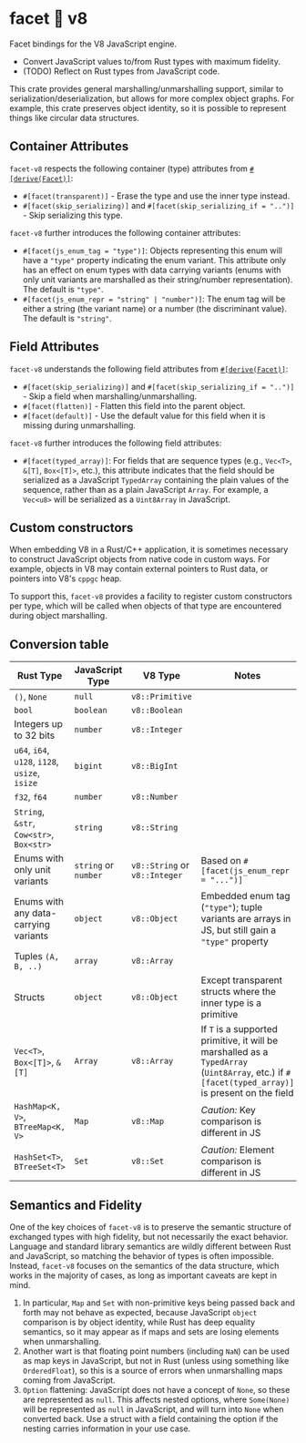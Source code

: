 facet 💖 v8
===========

Facet bindings for the V8 JavaScript engine.

- Convert JavaScript values to/from Rust types with maximum fidelity.
- (TODO) Reflect on Rust types from JavaScript code.

This crate provides general marshalling/unmarshalling support, similar to
serialization/deserialization, but allows for more complex object graphs. For
example, this crate preserves object identity, so it is possible to represent
things like circular data structures.

Container Attributes
--------------------

`facet-v8` respects the following container (type) attributes from
[`#[derive(Facet)]`](https://docs.rs/facet/latest/facet/derive.Facet.html):

- `#[facet(transparent)]` - Erase the type and use the inner type instead.
- `#[facet(skip_serializing)]` and `#[facet(skip_serializing_if = "..")]` - Skip
  serializing this type.

`facet-v8` further introduces the following container attributes:

- `#[facet(js_enum_tag = "type")]`: Objects representing this enum will have a
  `"type"` property indicating the enum variant. This attribute only has an
  effect on enum types with data carrying variants (enums with only unit
  variants are marshalled as their string/number representation). The default is
  `"type"`.
- `#[facet(js_enum_repr = "string" | "number")]`: The enum tag will be either a
  string (the variant name) or a number (the discriminant value). The default is
  `"string"`.

Field Attributes
----------------

`facet-v8` understands the following field attributes from
[`#[derive(Facet)]`](https://docs.rs/facet/latest/facet/derive.Facet.html):

- `#[facet(skip_serializing)]` and `#[facet(skip_serializing_if = "..")]` - Skip
  a field when marshalling/unmarshalling.
- `#[facet(flatten)]` - Flatten this field into the parent object.
- `#[facet(default)]` - Use the default value for this field when it is missing
  during unmarshalling.

`facet-v8` further introduces the following field attributes:

- `#[facet(typed_array)]`: For fields that are sequence types (e.g., `Vec<T>`,
  `&[T]`, `Box<[T]>`, etc.), this attribute indicates that the field should be
  serialized as a JavaScript `TypedArray` containing the plain values of the
  sequence, rather than as a plain JavaScript `Array`. For example, a `Vec<u8>`
  will be serialized as a `Uint8Array` in JavaScript.

Custom constructors
-------------------

When embedding V8 in a Rust/C++ application, it is sometimes necessary to
construct JavaScript objects from native code in custom ways. For example,
objects in V8 may contain external pointers to Rust data, or pointers into V8's
`cppgc` heap.

To support this, `facet-v8` provides a facility to register custom constructors
per type, which will be called when objects of that type are encountered during
object marshalling.

Conversion table
----------------

| Rust Type                      | JavaScript Type | V8 Type        | Notes |
|--------------------------------|-----------------|----------------|-------|
| `()`, `None`                   | `null`          | `v8::Primitive` |       |
| `bool`                         | `boolean`       | `v8::Boolean`   |       |
| Integers up to 32 bits         | `number`        | `v8::Integer`   |       |
| `u64`, `i64`, `u128`, `i128`, `usize`, `isize`   | `bigint`        | `v8::BigInt`   |       |
| `f32`, `f64`                   | `number`        | `v8::Number`    |       |
| `String`, `&str`, `Cow<str>`, `Box<str>` | `string`        | `v8::String`   |       |
| Enums with only unit variants | `string` or `number` | `v8::String` or `v8::Integer` | Based on `#[facet(js_enum_repr = "...")]` |
| Enums with any data-carrying variants | `object`        | `v8::Object`    | Embedded enum tag (`"type"`); tuple variants are arrays in JS, but still gain a `"type"` property |
| Tuples `(A, B, ..)`            | `array`         | `v8::Array`     |       |
| Structs                        | `object`        | `v8::Object`    | Except transparent structs where the inner type is a primitive |
| `Vec<T>`, `Box<[T]>`, `&[T]`   | `Array`         | `v8::Array`     | If `T` is a supported primitive, it will be marshalled as a `TypedArray` (`Uint8Array`, etc.) if `#[facet(typed_array)]` is present on the field |
| `HashMap<K, V>`, `BTreeMap<K, V>` | `Map`        | `v8::Map`    | *Caution:* Key comparison is different in JS  |
| `HashSet<T>`, `BTreeSet<T>`     | `Set`           | `v8::Set`       | *Caution:* Element comparison is different in JS |

Semantics and Fidelity
----------------------

One of the key choices of `facet-v8` is to preserve the semantic structure of
exchanged types with high fidelity, but not necessarily the exact behavior.
Language and standard library semantics are wildly different between Rust and
JavaScript, so matching the behavior of types is often impossible. Instead,
`facet-v8` focuses on the semantics of the data structure, which works in the
majority of cases, as long as important caveats are kept in mind.

1. In particular, `Map` and `Set` with non-primitive keys being passed back and
   forth may not behave as expected, because JavaScript `object` comparison is by
   object identity, while Rust has deep equality semantics, so it may appear as if
   maps and sets are losing elements when unmarshalling.
2. Another wart is that floating point numbers (including `NaN`) can be used as map
   keys in JavaScript, but not in Rust (unless using something like
   `OrderedFloat`), so this is a source of errors when unmarshalling maps coming
   from JavaScript.
3. `Option` flattening: JavaScript does not have a concept of `None`, so these
   are represented as `null`. This affects nested options, where `Some(None)`
   will be represented as `null` in JavaScript, and will turn into `None` when
   converted back. Use a struct with a field containing the option if the
   nesting carries information in your use case.
